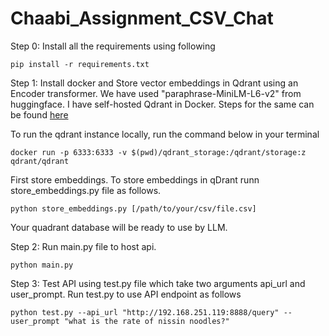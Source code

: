 # Chaabi_Assignment_CSV_Chat
Step 0:
Install all the requirements using following
```
pip install -r requirements.txt
```

Step 1:
Install docker and 
Store vector embeddings in Qdrant using an Encoder transformer. We have used "paraphrase-MiniLM-L6-v2" from huggingface.
I have self-hosted Qdrant in Docker. Steps for the same can be found [here](https://medium.com/@fadil.parves/qdrant-self-hosted-28a30106e9dd)

To run the qdrant instance locally, run the command below in your terminal
```
docker run -p 6333:6333 -v $(pwd)/qdrant_storage:/qdrant/storage:z qdrant/qdrant

```

First store embeddings. To store embeddings in qDrant runn store_embeddings.py file as follows.

```
python store_embeddings.py [/path/to/your/csv/file.csv]

```
Your quadrant database will be ready to use by LLM.

Step 2:
Run main.py file to host api.
```
python main.py
```

Step 3:
Test API using test.py file which take two arguments
api_url and user_prompt.
Run test.py to use API endpoint as follows
```
python test.py --api_url "http://192.168.251.119:8888/query" --user_prompt "what is the rate of nissin noodles?"

```

